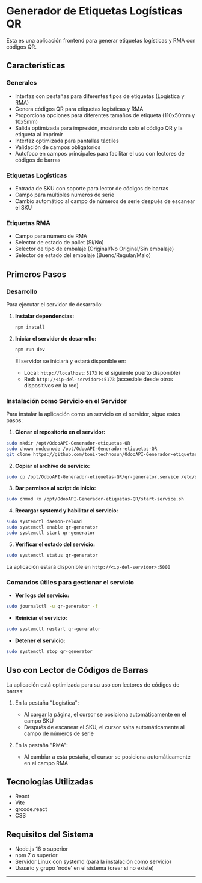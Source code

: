 # Generador de Etiquetas Logísticas QR

Esta es una aplicación frontend para generar etiquetas logísticas y RMA con códigos QR.

## Características

### Generales
* Interfaz con pestañas para diferentes tipos de etiquetas (Logística y RMA)
* Genera códigos QR para etiquetas logísticas y RMA
* Proporciona opciones para diferentes tamaños de etiqueta (110x50mm y 10x5mm)
* Salida optimizada para impresión, mostrando solo el código QR y la etiqueta al imprimir
* Interfaz optimizada para pantallas táctiles
* Validación de campos obligatorios
* Autofoco en campos principales para facilitar el uso con lectores de códigos de barras

### Etiquetas Logísticas
* Entrada de SKU con soporte para lector de códigos de barras
* Campo para múltiples números de serie
* Cambio automático al campo de números de serie después de escanear el SKU

### Etiquetas RMA
* Campo para número de RMA
* Selector de estado de pallet (Sí/No)
* Selector de tipo de embalaje (Original/No Original/Sin embalaje)
* Selector de estado del embalaje (Bueno/Regular/Malo)

## Primeros Pasos

### Desarrollo

Para ejecutar el servidor de desarrollo:

1. **Instalar dependencias:**
    ```bash
    npm install
    ```

2. **Iniciar el servidor de desarrollo:**
    ```bash
    npm run dev
    ```

    El servidor se iniciará y estará disponible en:
    - Local: `http://localhost:5173` (o el siguiente puerto disponible)
    - Red: `http://<ip-del-servidor>:5173` (accesible desde otros dispositivos en la red)

### Instalación como Servicio en el Servidor

Para instalar la aplicación como un servicio en el servidor, sigue estos pasos:

1. **Clonar el repositorio en el servidor:**
```bash
sudo mkdir /opt/OdooAPI-Generador-etiquetas-QR
sudo chown node:node /opt/OdooAPI-Generador-etiquetas-QR
git clone https://github.com/toni-technosun/OdooAPI-Generador-etiquetas-QR.git /opt/OdooAPI-Generador-etiquetas-QR
```

2. **Copiar el archivo de servicio:**
```bash
sudo cp /opt/OdooAPI-Generador-etiquetas-QR/qr-generator.service /etc/systemd/system/
```

3. **Dar permisos al script de inicio:**
```bash
sudo chmod +x /opt/OdooAPI-Generador-etiquetas-QR/start-service.sh
```

4. **Recargar systemd y habilitar el servicio:**
```bash
sudo systemctl daemon-reload
sudo systemctl enable qr-generator
sudo systemctl start qr-generator
```

5. **Verificar el estado del servicio:**
```bash
sudo systemctl status qr-generator
```

La aplicación estará disponible en `http://<ip-del-servidor>:5000`

### Comandos útiles para gestionar el servicio

- **Ver logs del servicio:**
```bash
sudo journalctl -u qr-generator -f
```

- **Reiniciar el servicio:**
```bash
sudo systemctl restart qr-generator
```

- **Detener el servicio:**
```bash
sudo systemctl stop qr-generator
```

## Uso con Lector de Códigos de Barras

La aplicación está optimizada para su uso con lectores de códigos de barras:

1. En la pestaña "Logística":
   - Al cargar la página, el cursor se posiciona automáticamente en el campo SKU
   - Después de escanear el SKU, el cursor salta automáticamente al campo de números de serie

2. En la pestaña "RMA":
   - Al cambiar a esta pestaña, el cursor se posiciona automáticamente en el campo RMA

## Tecnologías Utilizadas

* React
* Vite
* qrcode.react
* CSS

## Requisitos del Sistema

* Node.js 16 o superior
* npm 7 o superior
* Servidor Linux con systemd (para la instalación como servicio)
* Usuario y grupo 'node' en el sistema (crear si no existe)

---
